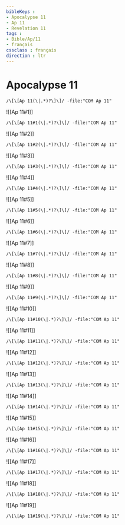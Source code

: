 ```yaml
---
bibleKeys : 
- Apocalypse 11
- Ap 11
- Revelation 11
tags : 
- Bible/Ap/11
- français
cssclass : français
direction : ltr
---
```


# Apocalypse 11

```query
/\[\[Ap 11(\|.*)?\]\]/ -file:"COM Ap 11"
```



![[Ap 11#1]]

```query
/\[\[Ap 11#1(\|.*)?\]\]/ -file:"COM Ap 11"
```

![[Ap 11#2]]

```query
/\[\[Ap 11#2(\|.*)?\]\]/ -file:"COM Ap 11"
```

![[Ap 11#3]]

```query
/\[\[Ap 11#3(\|.*)?\]\]/ -file:"COM Ap 11"
```

![[Ap 11#4]]

```query
/\[\[Ap 11#4(\|.*)?\]\]/ -file:"COM Ap 11"
```

![[Ap 11#5]]

```query
/\[\[Ap 11#5(\|.*)?\]\]/ -file:"COM Ap 11"
```

![[Ap 11#6]]

```query
/\[\[Ap 11#6(\|.*)?\]\]/ -file:"COM Ap 11"
```

![[Ap 11#7]]

```query
/\[\[Ap 11#7(\|.*)?\]\]/ -file:"COM Ap 11"
```

![[Ap 11#8]]

```query
/\[\[Ap 11#8(\|.*)?\]\]/ -file:"COM Ap 11"
```

![[Ap 11#9]]

```query
/\[\[Ap 11#9(\|.*)?\]\]/ -file:"COM Ap 11"
```

![[Ap 11#10]]

```query
/\[\[Ap 11#10(\|.*)?\]\]/ -file:"COM Ap 11"
```

![[Ap 11#11]]

```query
/\[\[Ap 11#11(\|.*)?\]\]/ -file:"COM Ap 11"
```

![[Ap 11#12]]

```query
/\[\[Ap 11#12(\|.*)?\]\]/ -file:"COM Ap 11"
```

![[Ap 11#13]]

```query
/\[\[Ap 11#13(\|.*)?\]\]/ -file:"COM Ap 11"
```

![[Ap 11#14]]

```query
/\[\[Ap 11#14(\|.*)?\]\]/ -file:"COM Ap 11"
```

![[Ap 11#15]]

```query
/\[\[Ap 11#15(\|.*)?\]\]/ -file:"COM Ap 11"
```

![[Ap 11#16]]

```query
/\[\[Ap 11#16(\|.*)?\]\]/ -file:"COM Ap 11"
```

![[Ap 11#17]]

```query
/\[\[Ap 11#17(\|.*)?\]\]/ -file:"COM Ap 11"
```

![[Ap 11#18]]

```query
/\[\[Ap 11#18(\|.*)?\]\]/ -file:"COM Ap 11"
```

![[Ap 11#19]]

```query
/\[\[Ap 11#19(\|.*)?\]\]/ -file:"COM Ap 11"
```

